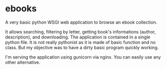 ebooks
======

A very basic python WSGI web application to browse an ebook collection. 

It allows searching, filtering by letter, getting book's informations (author, description), and downloading.
The application is contained in a single python file. It is not really pythonist as it is made of basic function and no class.
But my objective was to have a dirty basic program quickly working.

I'm serving the application using gunicorn via nginx. You can easily use any other alternative.
